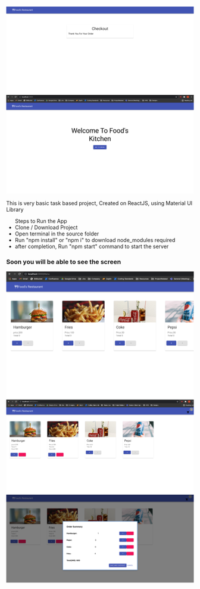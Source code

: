 
<img src="/Screenshot.png" width="600" title="hover text"> <br>
<img src="/Screenshot2.png" width="600" alt="accessibility text">

<p> This is very basic task based project, Created on ReactJS, using Material UI Library <p>
  <ul> Steps to Run the App
    <li> Clone / Download Project </li>
    <li> Open terminal in the source folder </li>
    <li> Run "npm install" or "npm i" to download node_modules required </li>
    <li> after completion, Run "npm start" command to start the server </li>
   </ul>
    <h3> Soon you will be able to see the screen </h3>
    <img src="/Screenshot3.png" width="600" title="hover text"><br>
    <img src="/Screenshot4.png" width="600" title="hover text"><br>
    <img src="/Screenshot5.png" width="600" title="hover text"><br>
      
    

